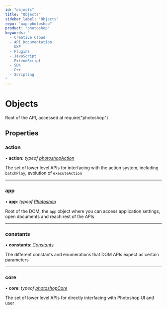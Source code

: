 ```yaml
---
id: "objects"
title: "Objects"
sidebar_label: "Objects"
repo: "uxp-photoshop"
product: "photoshop"
keywords: "
  - Creative Cloud
  - API Documentation
  - UXP
  - Plugins
  - JavaScript
  - ExtendScript
  - SDK
  - C++
  - Scripting
"
---
```


# Objects

Root of the API, accessed at require("photoshop")

## Properties

### action

• **action**: *typeof* [*photoshopAction*](/ps_reference/media/photoshopaction/)

The set of lower level APIs for interfacing with the action system, including `batchPlay`,
evolution of `executeAction`

___

### app

• **app**: *typeof* [*Photoshop*](/ps_reference/classes/photoshop/)

Root of the DOM, the `app` object where you can access application settings,
open documents and reach rest of the APIs

___

### constants

• **constants**: [*Constants*](/ps_reference/modules/constants/)

The different constants and enumerations that DOM APIs expect as certain parameters

___

### core

• **core**: *typeof* [*photoshopCore*](/ps_reference/media/photoshopcore/)

The set of lower level APIs for directly interfacing with Photoshop UI and user
